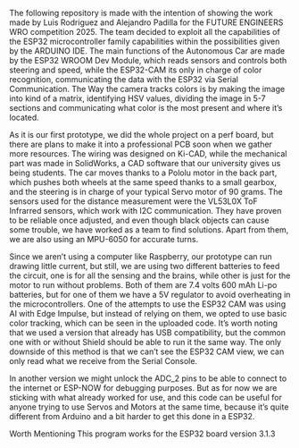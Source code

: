 The following repository is made with the intention of showing the work made by Luis Rodriguez and Alejandro Padilla for the FUTURE ENGINEERS WRO competition 2025.
The team decided to exploit all the capabilities of the ESP32 microcontroller family capabilities within the possibilities given by the ARDUINO IDE. The main functions of the Autonomous Car are made by the ESP32 WROOM Dev Module, which reads sensors and controls both steering and speed, while the ESP32-CAM its only in charge of color recognition, communicating the data with the ESP32 via Serial Communication. The Way the camera tracks colors is by making the image into kind of a matrix, identifying HSV values, dividing the image in 5-7 sections and communicating what color is the most present and where it’s located.

As it is our first prototype, we did the whole project on a perf board, but there are plans to make it into a professional PCB soon when we gather more resources. The wiring was designed on Ki-CAD, while the mechanical part was made in SolidWorks, a CAD software that our university gives us being students.
The car moves thanks to a Pololu motor in the back part, which pushes both wheels at the same speed thanks to a small gearbox, and the steering is in charge of your typical Servo motor of 90 grams.
The sensors used for the distance measurement were the VL53L0X ToF Infrarred sensors, which work with I2C communication. They have proven to be reliable once adjusted, and even though black objects can cause some trouble, we have worked as a team to find solutions. Apart from them, we are also using an MPU-6050 for accurate turns.

Since we aren’t using a computer like Raspberry, our prototype can run drawing little current, but still, we are using two different batteries to feed the circuit, one is for all the sensing and the brains, while other is just for the motor to run without problems. Both of them are 7.4 volts 600 mAh Li-po batteries, but for one of them we have a 5V regulator to avoid overheating in the microcontrollers. 
One of the attempts to use the ESP32 CAM was using AI with Edge Impulse, but instead of relying on them, we opted to use basic color tracking, which can be seen in the uploaded code. It’s worth noting that we used a version that already has USB compatibility, but the common one with or without Shield should be able to run it the same way. The only downside of this method is that we can’t see the ESP32 CAM view, we can only read what we receive from the Serial Console.

In another version we might unlock the ADC_2 pins to be able to connect to the internet or ESP-NOW for debugging purposes. But as for now we are sticking with what already worked for use, and this code can be useful for anyone trying to use Servos and Motors at the same time, because it’s quite different from Arduino and a bit harder to get this done in a ESP32.

Worth Mentioning This program works for the ESP32 board version 3.1.3
